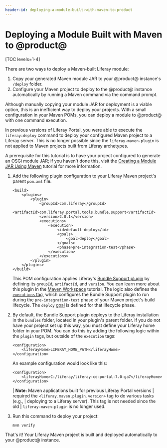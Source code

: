 ```yaml
---
header-id: deploying-a-module-built-with-maven-to-product
---
```


# Deploying a Module Built with Maven to @product@

[TOC levels=1-4]

There are two ways to deploy a Maven-built Liferay module:

1.  Copy your generated Maven module JAR to your @product@ instance's
    `/deploy` folder.
2.  Configure your Maven project to deploy to the @product@ instance
    automatically by running a Maven command via the command prompt.

Although manually copying your module JAR for deployment is a viable option,
this is an inefficient way to deploy your projects. With a small configuration
in your Maven POMs, you can deploy a module to @product@ with one command
execution.

In previous versions of Liferay Portal, you were able to execute the
`liferay:deploy` command to deploy your configured Maven project to a Liferay
server. This is no longer possible since the `liferay-maven-plugin` is not
applied to Maven projects built from Liferay archetypes.

A prerequisite for this tutorial is to have your project configured to generate
an OSGi module JAR; if you haven't done this, visit the
[Creating a Module JAR Using Maven](/docs/7-0/tutorials/-/knowledge_base/t/creating-a-module-jar-using-maven)
tutorial for more information.

1.  Add the following plugin configuration to your Liferay Maven project's
    parent `pom.xml` file.

        <build>
            <plugins>
                <plugin>
                    <groupId>com.liferay</groupId>
                    <artifactId>com.liferay.portal.tools.bundle.support</artifactId>
                    <version>2.0.1</version>
                    <executions>
                        <execution>
                            <id>default-deploy</id>
                            <goals>
                                <goal>deploy</goal>
                            </goals>
                            <phase>pre-integration-test</phase>
                        </execution>
                    </executions>
                </plugin>
            </plugins>
        </build>

    This POM configuration applies Liferay's
    [Bundle Support plugin](https://repository.liferay.com/nexus/content/groups/public/com/liferay/com.liferay.portal.tools.bundle.support/)
    by defining its `groupId`, `artifactId`, and `version`. You can learn more
    about this plugin in the
    [Maven Workspace](/docs/7-0/tutorials/-/knowledge_base/t/maven-workspace)
    tutorial. The logic also defines the
    [`executions` tag](https://maven.apache.org/guides/mini/guide-configuring-plugins.html#Using_the_executions_Tag),
    which configures the Bundle Support plugin to run during the
    `pre-integration-test` phase of your Maven project's build lifecycle. The
    `deploy`
    [goal](http://maven.apache.org/guides/introduction/introduction-to-the-lifecycle.html#A_Build_Phase_is_Made_Up_of_Plugin_Goals)
    is defined for that lifecycle phase.

2.  By default, the Bundle Support plugin deploys to the Liferay installation
    in the `bundles` folder, located in your plugin's parent folder. If you do
    not have your project set up this way, you must define your Liferay home
    folder in your POM. You can do this by adding the following logic within the
    `plugin` tags, but outside of the `execution` tags:

        <configuration>
            <liferayHome>LIFERAY_HOME_PATH</liferayHome>
        </configuration>

    An example configuration would look like this:

        <configuration>
            <liferayHome>C:/liferay/liferay-ce-portal-7.0-ga7</liferayHome>
        </configuration>

    | **Note:** Maven applications built for previous Liferay Portal versions
    | required the `<liferay.maven.plugin.version>` tag to do various tasks (e.g.,
    | deploying to a Liferay server). This tag is not needed since the old
    | `liferay-maven-plugin` is no longer used.

3.  Run this command to deploy your project:

        mvn verify

That's it! Your Liferay Maven project is built and deployed automatically to
your @product@ instance.
